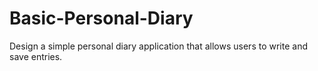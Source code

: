 # Basic-Personal-Diary
Design a simple personal diary application that allows users to write and save entries.

